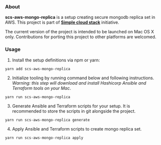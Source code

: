 ### About

**scs-aws-mongo-replica** is a setup creating secure mongodb replica set in AWS. This project is part of **[Simple cloud stack](https://github.com/eluck/simple-cloud-stack)** initiative.

The current version of the project is intended to be launched on Mac OS X only. Contributions for porting this project to other platforms are welcomed.

### Usage

1. Install the setup definitions via npm or yarn:

```yarn add scs-aws-mongo-replica```


2. Initialize tooling by running command below and following instructions. *Warning: this step will download and install Hashicorp Ansible and Terraform tools on your Mac*.

```yarn run scs-aws-mongo-replica```


3. Generate Ansible and Terraform scripts for your setup. It is recommended to store the scripts in git alongside the project.

```yarn run scs-aws-mongo-replica generate```


4. Apply Ansible and Terraform scripts to create mongo replica set.

```yarn run scs-aws-mongo-replica apply```
